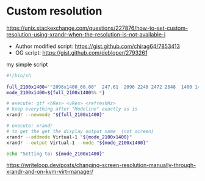 # Custom resolution
https://unix.stackexchange.com/questions/227876/how-to-set-custom-resolution-using-xrandr-when-the-resolution-is-not-available-i
- Author modified script: https://gist.github.com/chirag64/7853413
- OG script: https://gist.github.com/debloper/2793261

my simple script
```sh
#!/bin/sh  
  
full_2100x1400='"2096x1400_60.00"  247.61  2096 2248 2472 2848  1400 1401 1404 1449  -HSync +Vsync'  
mode_2100x1400=${full_2100x1400%% *}  

# execute: gtf <hRes> <vRes> <refreshHz>
# keep everything after "Modeline" exactly as is
xrandr --newmode "${full_2100x1400}"  

# execute: xrandr 
# to get the get the display output name  (not screen)
xrandr --addmode Virtual-1 "${mode_2100x1400}"  
xrandr --output Virtual-1 --mode "${mode_2100x1400}"  

echo "Setting to: ${mode_2100x1400}"
```

https://writeloop.dev/posts/changing-screen-resolution-manually-through-xrandr-and-on-kvm-virt-manager/
